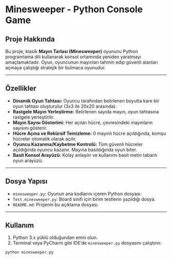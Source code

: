 # Minesweeper - Python Console Game

## Proje Hakkında

Bu proje, klasik **Mayın Tarlası (Minesweeper)** oyununu Python programlama dili kullanarak konsol ortamında yeniden yaratmayı amaçlamaktadır. Oyun, oyuncunun mayınları tahmin edip güvenli alanları açmaya çalıştığı stratejik bir bulmaca oyunudur.

---

## Özellikler

- **Dinamik Oyun Tahtası:** Oyuncu tarafından belirlenen boyutta kare bir oyun tahtası oluşturulur (3x3 ile 20x20 arasında).
- **Rastgele Mayın Yerleştirme:** Belirlenen sayıda mayın, oyun tahtasına rastgele yerleştirilir.
- **Mayın Sayısı Gösterimi:** Her açılan hücre, çevresindeki mayınların sayısını gösterir.
- **Hücre Açma ve Rekürsif Temizleme:** 0 mayınlı hücre açıldığında, komşu hücreler otomatik olarak açılır.
- **Oyuncu Kazanma/Kaybetme Kontrolü:** Tüm güvenli hücreler açıldığında oyuncu kazanır. Mayına basıldığında oyun biter.
- **Basit Konsol Arayüzü:** Kolay anlaşılır ve kullanımı basit metin tabanlı oyun arayüzü.

---

## Dosya Yapısı

- `minesweeper.py`: Oyunun ana kodlarını içeren Python dosyası.
- `Test.minesweeper.py`: Board sınıfı için birim testlerin yazıldığı dosya.
- `README.md`: Projenin bu açıklama dosyası.

---

## Kullanım

1. Python 3.x yüklü olduğundan emin olun.  
2. Terminal veya PyCharm gibi IDE’de `minesweeper.py` dosyasını çalıştırın:

```bash
python minesweeper.py
